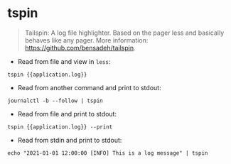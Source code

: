 # tspin

> Tailspin: A log file highlighter.
> Based on the pager less and basically behaves like any pager.
> More information: <https://github.com/bensadeh/tailspin>.

- Read from file and view in `less`:

`tspin {{application.log}}`

- Read from another command and print to stdout:

`journalctl -b --follow | tspin`

- Read from file and print to stdout:

`tspin {{application.log}} --print`

- Read from stdin and print to stdout:

`echo "2021-01-01 12:00:00 [INFO] This is a log message" | tspin`
